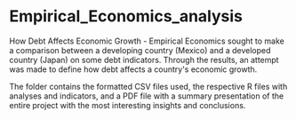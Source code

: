 # Empirical_Economics_analysis
How Debt Affects Economic Growth - Empirical Economics sought to make a comparison between a developing country (Mexico) and a developed country (Japan) on some debt indicators. Through the results, an attempt was made to define how debt affects a country's economic growth.

The folder contains the formatted CSV files used, the respective R files with analyses and indicators, and a PDF file with a summary presentation of the entire project with the most interesting insights and conclusions.


